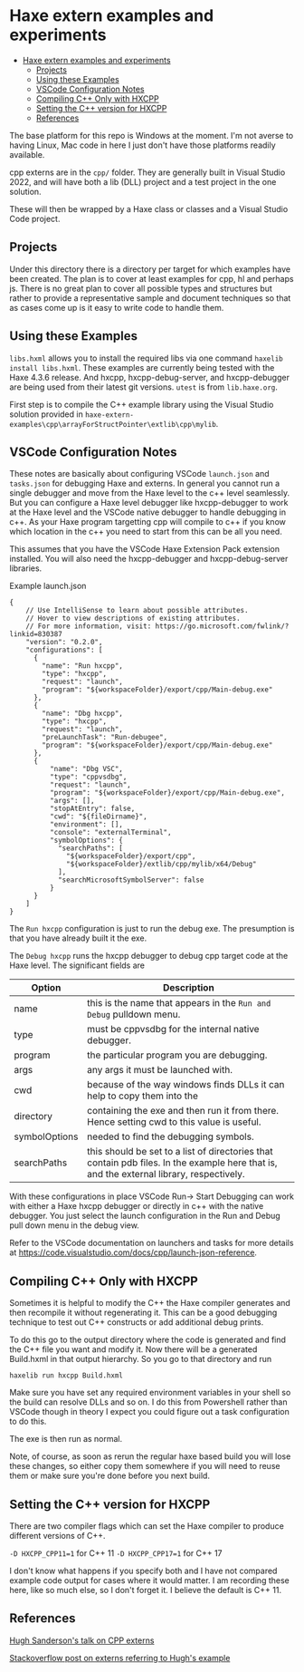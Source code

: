 # Haxe extern examples and experiments

- [Haxe extern examples and experiments](#haxe-extern-examples-and-experiments)
  - [Projects](#projects)
  - [Using these Examples](#using-these-examples)
  - [VSCode Configuration Notes](#vscode-configuration-notes)
  - [Compiling C++ Only with HXCPP](#compiling-c-only-with-hxcpp)
  - [Setting the C++ version for HXCPP](#setting-the-c-version-for-hxcpp)
  - [References](#references)

The base platform for this repo is Windows at the moment. I'm not averse to
having Linux, Mac code in here I just don't have those platforms readily 
available.

cpp externs are in the `cpp/` folder. They are generally built in Visual
Studio 2022, and will have both a lib (DLL) project and a test project in the
one solution.

These will then be wrapped by a Haxe class or classes and a Visual Studio Code
project.

## Projects

Under this directory there is a directory per target for which examples have
been created. The plan is to cover at least examples for cpp, hl and perhaps js.
There is no great plan to cover all possible types and structures but rather
to provide a representative sample and document techniques so that as cases
come up is it easy to write code to handle them.

## Using these Examples

`libs.hxml` allows you to install the required libs via one command
`haxelib install libs.hxml`. These examples are currently being tested with
the Haxe 4.3.6 release. And hxcpp, hxcpp-debug-server, and hxcpp-debugger
are being used from their latest git versions. `utest` is from `lib.haxe.org`.

First step is to compile the C++ example library using the Visual Studio
solution provided in `haxe-extern-examples\cpp\arrayForStructPointer\extlib\cpp\mylib`.


## VSCode Configuration Notes

These notes are basically about configuring VSCode `launch.json` and
`tasks.json` for debugging Haxe and externs. In general you cannot run a
single debugger and move from the Haxe level to the c++ level seamlessly. But
you can configure a Haxe level debugger like hxcpp-debugger to work at the
Haxe level and the VSCode native debugger to handle debugging in c++. As your
Haxe program targetting cpp will compile to c++ if you know which location
in the c++ you need to start from this can be all you need.

This assumes that you have the VSCode Haxe Extension Pack extension installed.
You will also need the hxcpp-debugger and hxcpp-debug-server libraries.

Example launch.json
```
{
    // Use IntelliSense to learn about possible attributes.
    // Hover to view descriptions of existing attributes.
    // For more information, visit: https://go.microsoft.com/fwlink/?linkid=830387
    "version": "0.2.0",
    "configurations": [
      {
        "name": "Run hxcpp",
        "type": "hxcpp",
        "request": "launch",
        "program": "${workspaceFolder}/export/cpp/Main-debug.exe"
      },
      {
        "name": "Dbg hxcpp",
        "type": "hxcpp",
        "request": "launch",
        "preLaunchTask": "Run-debugee",
        "program": "${workspaceFolder}/export/cpp/Main-debug.exe"
      },
      {
          "name": "Dbg VSC",
          "type": "cppvsdbg",
          "request": "launch",
          "program": "${workspaceFolder}/export/cpp/Main-debug.exe",
          "args": [],
          "stopAtEntry": false,
          "cwd": "${fileDirname}",
          "environment": [],
          "console": "externalTerminal",
          "symbolOptions": {
            "searchPaths": [
              "${workspaceFolder}/export/cpp",
              "${workspaceFolder}/extlib/cpp/mylib/x64/Debug"
            ],
            "searchMicrosoftSymbolServer": false
          }
      }
    ]
}
```

The `Run hxcpp` configuration is just to run the debug exe. The presumption
is that you have already built it the exe.

The `Debug hxcpp` runs the hxcpp debugger to debug cpp target code at the 
Haxe level. The significant fields are

|Option|Description|
|-|-|
|name|this is the name that appears in the `Run and Debug` pulldown menu.|
|type|must be cppvsdbg for the internal native debugger.|
|program|the particular program you are debugging.|
|args| any args it must be launched with.|
|cwd|because of the way windows finds DLLs it can help to copy them into the 
|directory|containing the exe and then run it from there. Hence setting cwd to this value is useful.|
|symbolOptions|needed to find the debugging symbols.|
|searchPaths|this should be set to a list of directories that contain pdb files. In the example here that is, and the external library, respectively.|

With these configurations in place VSCode Run-> Start Debugging can work with
either a Haxe hxcpp debugger or directly in c++ with the native debugger. You
just select the launch configuration in the Run and Debug pull down menu in
the debug view.

Refer to the VSCode documentation on launchers and tasks for more details at
https://code.visualstudio.com/docs/cpp/launch-json-reference.

## Compiling C++ Only with HXCPP

Sometimes it is helpful to modify the C++ the Haxe compiler generates and then
recompile it without regenerating it. This can be a good debugging technique
to test out C++ constructs or add additional debug prints.

To do this go to the output directory where the code is generated and find
the C++ file you want and modify it. Now there will be a generated Build.hxml
in that output hierarchy. So you go to that directory and run

```
haxelib run hxcpp Build.hxml
```
Make sure you have set any required environment variables in your shell so 
the build can resolve DLLs and so on. I do this from Powershell rather than
VSCode though in theory I expect you could figure out a task configuration
to do this.

The exe is then run as normal.

Note, of course, as soon as rerun the regular haxe based build you will lose
these changes, so either copy them somewhere if you will need to reuse them
or make sure you're done before you next build.

## Setting the C++ version for HXCPP

There are two compiler flags which can set the Haxe compiler to produce 
different versions of C++. 

`-D HXCPP_CPP11=1` for C++ 11
`-D HXCPP_CPP17=1` for C++ 17

I don't know what happens if you specify both and I have not compared
example code output for cases where it would matter. I am recording these
here, like so much else, so I don't forget it. I believe the default is
C++ 11.

## References

[Hugh Sanderson's talk on CPP externs](https://haxe.io/roundups/wwx/c++-magic/)

[Stackoverflow post on externs referring to Hugh's example](https://stackoverflow.com/questions/35620851/access-c-class-from-haxe-using-extern)
